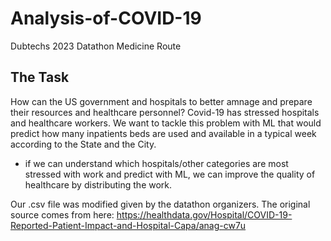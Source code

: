 # Analysis-of-COVID-19
Dubtechs 2023 Datathon Medicine Route

## The Task
How can the US government and hospitals to better amnage and prepare their resources and healthcare personnel?
Covid-19 has stressed hospitals and healthcare workers. We want to tackle this problem with ML that would predict how many inpatients beds are used and available in a typical week according to the State and the City. 
- if we can understand which hospitals/other categories are most stressed with work and predict with ML, we can improve the quality of healthcare by distributing the work. 

Our .csv file was modified given by the datathon organizers. The original source comes from here: 
https://healthdata.gov/Hospital/COVID-19-Reported-Patient-Impact-and-Hospital-Capa/anag-cw7u

